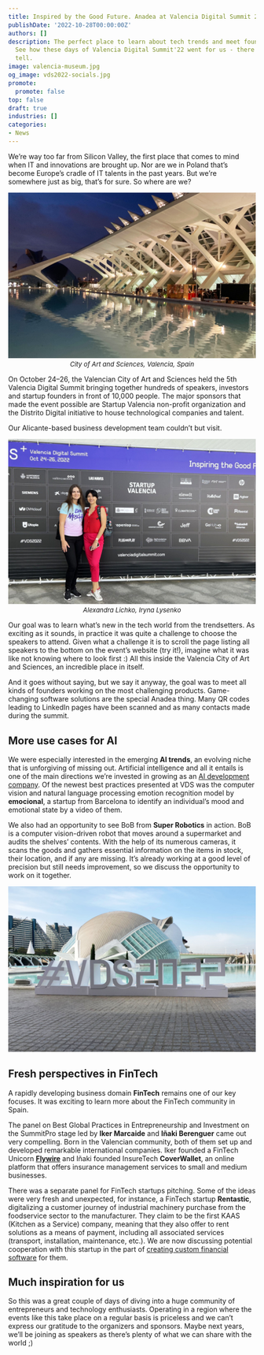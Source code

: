 ```yaml
---
title: Inspired by the Good Future. Anadea at Valencia Digital Summit 2022
publishDate: '2022-10-28T00:00:00Z'
authors: []
description: The perfect place to learn about tech trends and meet founders in person.
  See how these days of Valencia Digital Summit'22 went for us - there's a lot to
  tell.
image: valencia-museum.jpg
og_image: vds2022-socials.jpg
promote:
  promote: false
top: false
draft: true
industries: []
categories:
- News
---
```

We’re way too far from Silicon Valley, the first place that comes to mind when IT and innovations are brought up. Nor are we in Poland that’s become Europe’s cradle of IT talents in the past years. But we’re somewhere just as big, that’s for sure. So where are we?

<picture>
 <source srcset="valencia-museum.jpg">
 <img src="valencia-museum.jpg" loading="lazy">
</picture>
<center><i><font size="-1">City of Art and Sciences, Valencia, Spain</font></i></center>

On October 24–26, the Valencian City of Art and Sciences held the 5th Valencia Digital Summit bringing together hundreds of speakers, investors and startup founders in front of 10,000 people. The major sponsors that made the event possible are Startup Valencia non-profit organization and the Distrito Digital initiative to house technological companies and talent.

Our Alicante-based business development team couldn’t but visit.

<picture>
 <source srcset="sales.jpg">
 <img src="sales.jpg" loading="lazy">
</picture>
<center><i><font size="-1">Alexandra Lichko, Iryna Lysenko</font></i></center>

Our goal was to learn what’s new in the tech world from the trendsetters. As exciting as it sounds, in practice it was quite a challenge to choose the speakers to attend. Given what a challenge it is to scroll the page listing all speakers to the bottom on the event’s website (try it!), imagine what it was like not knowing where to look first :) All this inside the Valencia City of Art and Sciences, an incredible place in itself.

And it goes without saying, but we say it anyway, the goal was to meet all kinds of founders working on the most challenging products. Game-changing software solutions are the special Anadea thing. Many QR codes leading to LinkedIn pages have been scanned and as many contacts made during the summit.

## More use cases for AI
We were especially interested in the emerging __AI trends__, an evolving niche that is unforgiving of missing out. Artificial intelligence and all it entails is one of the main directions we’re invested in growing as an <a href="https://anadea.info/solutions/machine-learning-software-development" target="_blank">AI development company</a>. Of the newest best practices presented at VDS was the computer vision and natural language processing emotion recognition model by __emocional__, a startup from Barcelona to identify an individual’s mood and emotional state by a video of them.

We also had an opportunity to see BoB from __Super Robotics__ in action. BoB is a computer vision-driven robot that moves around a supermarket and audits the shelves’ contents. With the help of its numerous cameras, it scans the goods and gathers essential information on the items in stock, their location, and if any are missing. It’s already working at a good level of precision but still needs improvement, so we discuss the opportunity to work on it together.

<picture>
 <source srcset="vds2022.jpg">
 <img src="vds2022.jpg" loading="lazy">
</picture>

## Fresh perspectives in FinTech
A rapidly developing business domain __FinTech__ remains one of our key focuses. It was exciting to learn more about the FinTech community in Spain.

The panel on Best Global Practices in Entrepreneurship and Investment on the SummitPro stage led by __Iker Marcaide__ and __Iñaki Berenguer__ came out very compelling. Born in the Valencian community, both of them set up and developed remarkable international companies. Iker founded a FinTech Unicorn __<a href="https://byentrepreneur.com/entrepreneur/flywire-introducing-the-third-spanish-unicorn/" target="_blank" rel="nofollow">Flywire</a>__ and Iñaki founded InsureTech __CoverWallet__, an online platform that offers insurance management services to small and medium businesses.

There was a separate panel for FinTech startups pitching. Some of the ideas were very fresh and unexpected, for instance, a FinTech startup __Rentastic__, digitalizing a customer journey of industrial machinery purchase from the foodservice sector to the manufacturer. They claim to be the first KAAS (Kitchen as a Service) company, meaning that they also offer to rent solutions as a means of payment, including all associated services (transport, installation, maintenance, etc.). We are now discussing potential cooperation with this startup in the part of <a href="https://anadea.info/solutions/financial-software-development" target="_blank">creating custom financial software</a> for them.

## Much inspiration for us
So this was a great couple of days of diving into a huge community of entrepreneurs and technology enthusiasts. Operating in a region where the events like this take place on a regular basis is priceless and we can’t express our gratitude to the organizers and sponsors. Maybe next years, we’ll be joining as speakers as there’s plenty of what we can share with the world ;)
